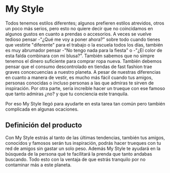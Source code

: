 # My Style

Todos tenemos estilos diferentes; algunos prefieren estilos atrevidos, otros un poco más serios, pero esto no quiere decir que no coincidamos en algunos gustos en cuanto a prendas o accesorios.
A veces se vuelve tedioso pensar -"¿Qué me voy a poner ahora?" sobre todo cuando tienes que vestirte "diferente" para el trabajo o la escuela todos los días, también es muy abrumador pensar -"No tengo nada para la fiesta" o -"¿El color de esta falda combinara con mi blusa?". También sabemos que no simpre tenemos el dinero suficiente para comprar ropa nueva.
También debemos pensar que el consumo descontrolado en tiendas de fast fashion trae graves concecuencias a nuestro planeta.
A pesar de nuestras diferencias en cuanto a manera de vestir, es mucho más fácil cuando tus amigos, personas conocidas o incluso personas a las que admiras te sirven de inspiración. Por otra parte, sería increible hacer un trueque con ese famoso que tanto admiras ¿no? y que tu conciencia este tranquila.

Por eso My Style llegó para ayudarte en esta tarea tan común pero también complicada en algunas ocaciones.

## Definición del producto

Con My Style estrás al tanto de las últimas tendencias, también tus amigos, conocidos y famosos serán tus inspiración, podrás hacer trueques con tu red de amigos sin gastar un solo peso. Además My Style te ayudará en la búsqueda de la persona qué te facilitará la prenda que tanto andabas buscando. Todo esto con la ventaja de que estrás tranquilo por no contaminar más a este planeta.
